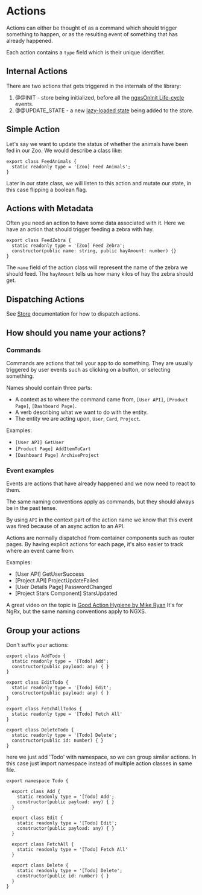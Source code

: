 # Actions
Actions can either be thought of as a command which should trigger something to happen,
or as the resulting event of something that has already happened.

Each action contains a `type` field which is their unique identifier.

## Internal Actions
There are two actions that gets triggered in the internals of the library:

1. @@INIT - store being initialized, before all the [ngxsOnInit Life-cycle](../advanced/life-cycle.md) events.
1. @@UPDATE_STATE - a new [lazy-loaded state](../advanced/lazy.md) being added to the store.

## Simple Action
Let's say we want to update the status of whether the animals have been fed
in our Zoo. We would describe a class like:

```TS
export class FeedAnimals {
  static readonly type = '[Zoo] Feed Animals';
}
```

Later in our state class, we will listen to this action and mutate our
state, in this case flipping a boolean flag.

## Actions with Metadata
Often you need an action to have some data associated with it.
Here we have an action that should trigger feeding a zebra with hay.

```TS
export class FeedZebra {
  static readonly type = '[Zoo] Feed Zebra';
  constructor(public name: string, public hayAmount: number) {}
}
```

The `name` field of the action class will represent the name of the zebra we should feed.
The `hayAmount` tells us how many kilos of hay the zebra should get.

## Dispatching Actions
See [Store](store.md) documentation for how to dispatch actions.

## How should you name your actions?

### Commands
Commands are actions that tell your app to do something.
They are usually triggered by user events such as clicking on a button, or selecting something.

Names should contain three parts:

* A context as to where the command came from, `[User API]`, `[Product Page]`, `[Dashboard Page]`.
* A verb describing what we want to do with the entity.
* The entity we are acting upon, `User`, `Card`, `Project`.

Examples:

* `[User API] GetUser`
* `[Product Page] AddItemToCart`
* `[Dashboard Page] ArchiveProject`

### Event examples
Events are actions that have already happened and we now need to react to them.

The same naming conventions apply as commands, but they should always be in the past tense.

By using `API` in the context part of the action name we know that this event was fired because of an async action to an API.

Actions are normally dispatched from container components such as router pages.
By having explicit actions for each page, it's also easier to track where an event came from.

Examples:

* [User API] GetUserSuccess
* [Project API] ProjectUpdateFailed
* [User Details Page] PasswordChanged
* [Project Stars Component] StarsUpdated

A great video on the topic is [Good Action Hygiene by Mike Ryan](https://www.youtube.com/watch?v=JmnsEvoy-gY)
It's for NgRx, but the same naming conventions apply to NGXS.

## Group your actions
Don't suffix your actions:

```TS
export class AddTodo {
  static readonly type = '[Todo] Add';
  constructor(public payload: any) { }
}

export class EditTodo {
  static readonly type = '[Todo] Edit';
  constructor(public payload: any) { }
}

export class FetchAllTodos {
  static readonly type = '[Todo] Fetch All'
}

export class DeleteTodo {
  static readonly type = '[Todo] Delete';
  constructor(public id: number) { }
}

```

here we just add 'Todo' with namespace, so we can group similar actions.
In this case just import namespace instead of multiple action classes in same file.

```TS
export namespace Todo {

  export class Add {
    static readonly type = '[Todo] Add';
    constructor(public payload: any) { }
  }
  
  export class Edit {
    static readonly type = '[Todo] Edit';
    constructor(public payload: any) { }
  }
  
  export class FetchAll {
    static readonly type = '[Todo] Fetch All'
  }
  
  export class Delete {
    static readonly type = '[Todo] Delete';
    constructor(public id: number) { }
  }
}
```

